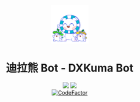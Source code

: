 <div align="center">
<img src="docs/dxkuma.png" width="20%">

# 迪拉熊 Bot - DXKuma Bot

[![](https://img.shields.io/badge/2689340931-gray?logo=tencent%20qq&style=social)](https://qm.qq.com/cgi-bin/qm/qr?k=LyQOTRI7ViXYSTg0zbS2sGgcmkbYrxbP)
[![](https://img.shields.io/badge/DXKuma__Bot-gray?logo=telegram&style=social)](https://t.me/DXKuma_Bot)
<br>
[![CodeFactor](https://www.codefactor.io/repository/github/yuisyuu/dxkuma/badge)](https://www.codefactor.io/repository/github/yuisyuu/dxkuma)

</div>

